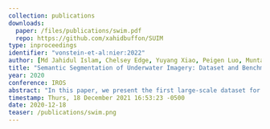 ```yaml
---
collection: publications
downloads:
  paper: /files/publications/swim.pdf
  repo: https://github.com/xahidbuffon/SUIM
type: inproceedings
identifier: "vonstein-et-al:nier:2022"
author: [Md Jahidul Islam, Chelsey Edge, Yuyang Xiao, Peigen Luo, Muntaqim Mehtaz, Christopher Morse, Sadman Sakib Enan, Junaed Sattar]
title: "Semantic Segmentation of Underwater Imagery: Dataset and Benchmark"
year: 2020
conference: IROS
abstract: "In this paper, we present the first large-scale dataset for semantic Segmentation of Underwater IMagery (SUIM). It contains over 1500 images with pixel annotations for eight object categories: fish (vertebrates), reefs (invertebrates), aquatic plants, wrecks/ruins, human divers, robots, and sea-floor. The images have been rigorously collected during oceanic explorations and human-robot collaborative experiments, and annotated by human participants. We also present a benchmark evaluation of state-of-the-art semantic segmentation approaches based on standard performance metrics. In addition, we present SUIM-Net, a fully-convolutional encoder-decoder model that balances the trade-off between performance and computational efficiency. It offers competitive performance while ensuring fast end-to-end inference, which is essential for its use in the autonomy pipeline of visually-guided underwater robots. In particular, we demonstrate its usability benefits for visual servoing, saliency prediction, and detailed scene understanding. With a variety of use cases, the proposed model and benchmark dataset open up promising opportunities for future research in underwater robot vision."
timestamp: Thurs, 18 December 2021 16:53:23 -0500
date: 2020-12-18
teaser: /publications/swim.png
---
```


